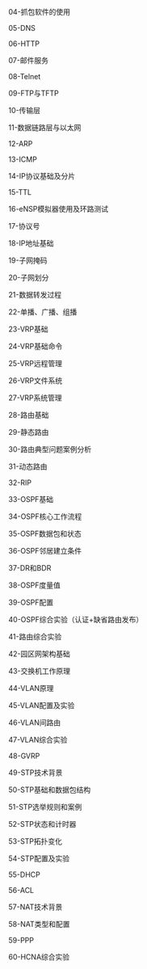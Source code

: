 
04-抓包软件的使用

05-DNS

06-HTTP

07-邮件服务

08-Telnet

09-FTP与TFTP

10-传输层

11-数据链路层与以太网

12-ARP

13-ICMP

14-IP协议基础及分片

15-TTL

16-eNSP模拟器使用及环路测试

17-协议号

18-IP地址基础

19-子网掩码

20-子网划分

21-数据转发过程

22-单播、广播、组播

23-VRP基础

24-VRP基础命令

25-VRP远程管理

26-VRP文件系统

27-VRP系统管理

28-路由基础

29-静态路由

30-路由典型问题案例分析

31-动态路由

32-RIP

33-OSPF基础

34-OSPF核心工作流程

35-OSPF数据包和状态

36-OSPF邻居建立条件

37-DR和BDR

38-OSPF度量值

39-OSPF配置

40-OSPF综合实验（认证+缺省路由发布）

41-路由综合实验

42-园区网架构基础

43-交换机工作原理

44-VLAN原理

45-VLAN配置及实验

46-VLAN间路由

47-VLAN综合实验

48-GVRP

49-STP技术背景

50-STP基础和数据包结构

51-STP选举规则和案例

52-STP状态和计时器

53-STP拓扑变化

54-STP配置及实验

55-DHCP

56-ACL

57-NAT技术背景

58-NAT类型和配置

59-PPP

60-HCNA综合实验